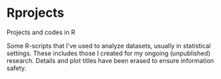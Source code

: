 # Rprojects
Projects and codes in R

Some R-scripts that I've used to analyze datasets, usually in statistical settings. These includes those I created for my ongoing  (unpublished) research. Details and plot titles have been erased to ensure information safety.
